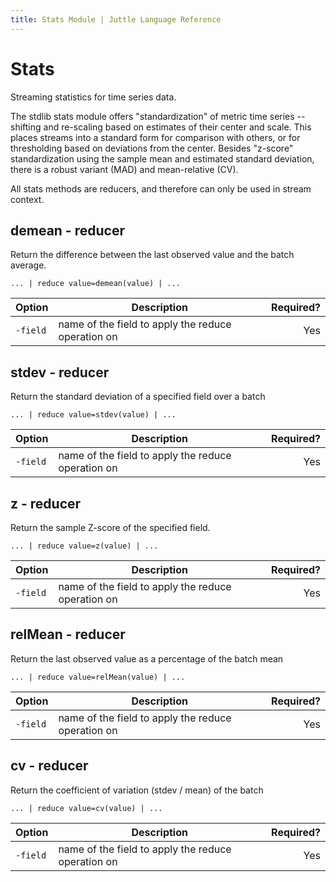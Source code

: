 ```yaml
---
title: Stats Module | Juttle Language Reference
---
```


# Stats

Streaming statistics for time series data.

The stdlib stats module offers "standardization" of metric time series --
shifting and re-scaling based on estimates of their center and scale. This
places streams into a standard form for comparison with others, or for
thresholding based on deviations from the center. Besides "z-score"
standardization using the sample mean and estimated standard deviation,
there is a robust variant (MAD) and mean-relative (CV).

All stats methods are reducers, and therefore can only be used in stream context.

## demean - reducer

Return the difference between the last observed value and the batch average.

```
... | reduce value=demean(value) | ...
```

Option    |                   Description                      | Required?
--------- | -------------------------------------------------- | ---------:
`-field`  | name of the field to apply the reduce operation on |  Yes

## stdev - reducer

Return the standard deviation of a specified field over a batch

```
... | reduce value=stdev(value) | ...
```

Option    |                   Description                      | Required?
--------- | -------------------------------------------------- | ---------:
`-field`  | name of the field to apply the reduce operation on |  Yes

## z - reducer

Return the sample Z-score of the specified field.

```
... | reduce value=z(value) | ...
```

Option    |                   Description                      | Required?
--------- | -------------------------------------------------- | ---------:
`-field`  | name of the field to apply the reduce operation on |  Yes

## relMean - reducer

Return the last observed value as a percentage of the batch mean

```
... | reduce value=relMean(value) | ...
```

Option    |                   Description                      | Required?
--------- | -------------------------------------------------- | ---------:
`-field`  | name of the field to apply the reduce operation on |  Yes

## cv - reducer

Return the coefficient of variation (stdev / mean) of the batch

```
... | reduce value=cv(value) | ...
```

Option    |                   Description                      | Required?
--------- | -------------------------------------------------- | ---------:
`-field`  | name of the field to apply the reduce operation on |  Yes
